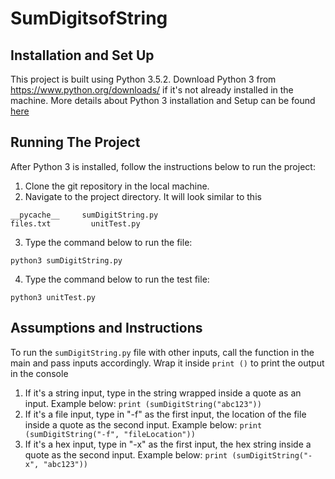 # SumDigitsofString

## Installation and Set Up
This project is built using Python 3.5.2. Download Python 3 from https://www.python.org/downloads/ if it's not already installed in the machine. 
More details about Python 3 installation and Setup can be found [here](https://realpython.com/installing-python/)

## Running The Project
After Python 3 is installed, follow the instructions below to run the project:
1. Clone the git repository in the local machine.
2. Navigate to the project directory. It will look similar to this
```
__pycache__		sumDigitString.py
files.txt		  unitTest.py
```
3. Type the command below to run the file:
```
python3 sumDigitString.py
```
4. Type the command below to run the test file:
```
python3 unitTest.py
```

## Assumptions and Instructions
To run the `sumDigitString.py` file with other inputs, call the function in the main and pass inputs accordingly. Wrap it inside `print ()` to print the output in the console
1. If it's a string input, type in the string wrapped inside a quote as an input. Example below:
`print (sumDigitString("abc123"))`
2. If it's a file input, type in "-f" as the first input, the location of the file inside a quote as the second input. Example below:
`print (sumDigitString("-f", "fileLocation"))`
3. If it's a hex input, type in "-x" as the first input, the hex string inside a quote as the second input. Example below:
`print (sumDigitString("-x", "abc123"))`
